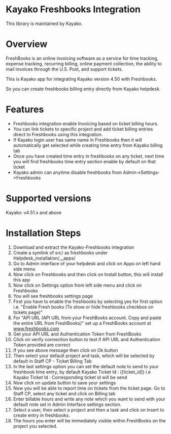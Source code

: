 Kayako Freshbooks Integration
=======================

This library is maintained by Kayako.

Overview
=======================

FreshBooks is an online invoicing software as a service for time tracking, expense tracking, recurring billing, online payment collection, the ability to mail invoices through the U.S. Post, and support tickets.

This is Kayako app for integrating Kayako version 4.50 with Freshbooks.

So you can create freshbooks billing entry directly from Kayako helpdesk.

Features
=======================

* Freshbooks integration enable Invoicing based on ticket billing hours.
* You can link tickets to specific project and add ticket billing entries direct to Freshbooks using this integration.
* If Kayako login user has same name in Freshbooks then it will automatically get selected while creating time entry from Kayako billing tab
* Once you have created time entry in freshbooks on any ticket, next time you will find freshbooks time entry section enable by default on that ticket
* Kayako admin can anytime disable freshbooks from Admin->Settings->Freshbooks

Supported versions
=======================

Kayako: v4.51.x and above

Installation Steps
=======================
1. Download and extract the Kayako-Freshbooks integration
2. Create a symlink of src/ as freshbooks under Helpdesk_installation/__apps/
3. Go to Admin interface of your helpdesk and click on Apps on left hand side menu
4. Now click on Freshbooks and then click on Install button, this will install this app
5. Now click on Settings option from left side menu and click on Freshbooks
6. You will see freshbooks settings page
7. First you have to enable the freshbooks by selecting yes for first option i.e. "Enable Fresh books (To show or hide freshbooks checkbox on tickets page)"
8. For "API URL (API URL from your FreshBooks account. Copy and paste the entire URL from FreshBooks)" set up a FreshBooks account at www.freshbooks.com
9. Get your API URL and Authentication Token from FreshBooks
10. Click on verify connection button to test if API URL and Authentication Token provided are correct
11. If you see above message then click on Ok button
12. Then select your default project and task, which will be selected by default in Staff CP - Ticket Billing Tab
13. In the last settings option you can set the default note to send to your freshbook time entry, by default Kayako Ticket Id : {[ticket_id]} i.e Kayako Ticket Id : Corresponding ticket id will be send
14. Now click on update button to save your settings
15. Now you will be able to report time on tickets from the ticket page. Go to Staff CP, select any ticket and click on Billing tab
16. Enter billable hours and write any note which you want to send with your default note set in Admin Interface settings section.
17. Select a user, then select a project and then a task and click on Insert to create entry in freshbooks.
18. The hours you enter will be immediately visible within FreshBooks on the project you selected.